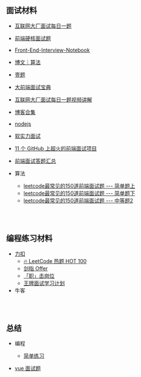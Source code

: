 ## 面试材料
- [互联网大厂面试每日一题](https://q.shanyue.tech/)
- [前端硬核面试题](https://github.com/biaochenxuying/blog/blob/master/interview/fe-interview.md)
- [Front-End-Interview-Notebook](https://github.com/CavsZhouyou/Front-End-Interview-Notebook)
- [博文｜算法](https://www.pzijun.cn/blog/)
- [壹题](https://muyiy.cn/question/)
- [大前端面试宝典](https://github.com/azl397985856/fe-interview)
- [互联网大厂面试每日一题视频讲解](https://space.bilibili.com/28696526)
- [博客合集](https://github.com/shfshanyue/blog)
- [nodejs](https://github.com/ElemeFE/node-interview/tree/master/sections/zh-cn)
- [软实力面试](https://github.com/haizlin/fe-interview)
- [11 个 GitHub 上超火的前端面试项目](https://zhuanlan.zhihu.com/p/362448027)
- [前端面试答题汇总](https://github.com/huruji/FE-Interview)


- 算法
  - [leetcode最常见的150道前端面试题 --- 简单题上](https://juejin.cn/post/6987320619394138148)
  - [leetcode最常见的150道前端面试题 --- 简单题下](https://juejin.cn/post/6989031479753834504)
  - [leetcode最常见的150道前端面试题 --- 中等题2](https://juejin.cn/post/6992775762491211783)

<br>
<br>

## 编程练习材料
- [力扣](https://leetcode.cn/problemset/all/)
  - [🔥 LeetCode 热题 HOT 100](https://leetcode.cn/problem-list/2cktkvj/?page=1)
  - [剑指 Offer](https://leetcode.cn/problem-list/xb9nqhhg/)
  - [「职」击岗位](https://leetcode.cn/study-plan/zhijigangwei/)
  - [王牌面试学习计划](https://leetcode.cn/study-plan/leetcode_75/)
- 牛客

<br>
<br>

## 总结
- 编程
  - [简单练习](./src/simple/simple-1.md)
  
- [vue 面试题](./doc/vue.md)

